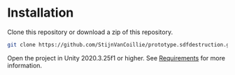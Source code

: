 # Installation
Clone this repository or download a zip of this repository.
```bash
git clone https://github.com/StijnVanCoillie/prototype.sdfdestruction.git
```
Open the project in Unity 2020.3.25f1 or higher. See [Requirements](Documentation~/requirements.md) for more information.

